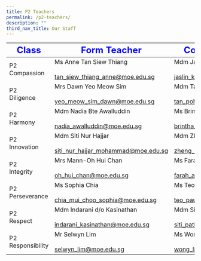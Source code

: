 ```yaml
---
title: P2 Teachers
permalink: /p2-teachers/
description: ""
third_nav_title: Our Staff
---
```

|     <strong style="color: blue; font-size: 24px;">Class</strong>|<strong style="color: blue; font-size: 24px;">Form Teacher</strong>|<strong style="color: blue; font-size: 24px;">Co-Form Teacher</strong>|
|-------------------|-------------------------------------------------------------------|--------------------------------------------------------------------|
| P2 <br>Compassion     | Ms Anne Tan Siew Thiang<br><br><a href="mailto:tan_siew_thiang_anne@moe.edu.sg">tan_siew_thiang_anne@moe.edu.sg</a>         | Mdm Jaslin Ku <br><br><a href="mailto:jaslin_ku_siew_chen@moe.edu.sg">jaslin_ku_siew_chen@moe.edu.sg                                     |
| P2<br> Diligence      | Mrs Dawn Yeo Meow Sim<br><br></a><a href="mailto:yeo_meow_sim_dawn@moe.edu.sg">yeo_meow_sim_dawn@moe.edu.sg</a>        | Mdm Tan Poh Bee<br><br><a href="mailto:tan_poh_bee@moe.edu.sg">tan_poh_bee@moe.edu.sg</a>                        |
| P2<br> Harmony        | Mdm Nadia Bte Awalluddin<br><br><a href="mailto:nadia_awalluddin@moe.edu.sg">nadia_awalluddin@moe.edu.sg</a>        | Ms Brintha d/o Sivabalan<br><br><a href="mailto:brintha_do_sivabalan@moe.edu.sg">brintha_do_sivabalan@moe.edu.sg</a>                     |
| P2<br> Innovation     | Mdm Siti Nur Hajjar<br><br><a href="mailto:siti_nur_hajjar_mohammad@moe.edu.sg">siti_nur_hajjar_mohammad@moe.edu.sg</a>    | Mdm Zheng Li<br><br><a href="mailto:zheng_li@moe.edu.sg">zheng_li@moe.edu.sg</a>                            |
| P2<br> Integrity      | Mrs Mann-Oh Hui Chan<br><br><a href="mailto:oh_hui_chan@moe.edu.sg">oh_hui_chan@moe.edu.sg</a>             | Ms Farah Adibah Binte Johari<br><br><a href="mailto:farah_adibah_johari@moe.edu.sg">farah_adibah_johari@moe.edu.sg</a> |
| P2 <br>Perseverance   | Ms Sophia Chia<br><br><a href="mailto:chia_mui_choo_sophia@moe.edu.sg">chia_mui_choo_sophia@moe.edu.sg</a>             | Ms Teo Pauline<br><br><a href="mailto:teo_pauline@moe.edu.sg">teo_pauline@moe.edu.sg</a>                       |
| P2 <br>Respect        | Mdm Indarani d/o Kasinathan<br><br><a href="mailto:indarani_kasinathan@moe.edu.sg">indarani_kasinathan@moe.edu.sg</a> | Mdm Siti Patimah Binte Abd Razak <br><br><a href="mailto:siti_patimah@moe.edu.sg">siti_patimah@moe.edu.sg</a>    |
| P2<br> Responsibility | Mr Selwyn Lim<br><br><a href="mailto:selwyn_lim@moe.edu.sg">selwyn_lim@moe.edu.sg</a>                   | Ms Wong Lin Hui<br><br><a href="mailto:wong_lin_hui@moe.edu.sg">wong_lin_hui@moe.edu.sg</a>                       |